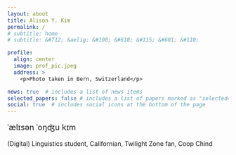 ```yaml
---
layout: about
title: Alison Y. Kim
permalink: /
# subtitle: home
# subtitle: &#712; &aelig; &#108; &#618; &#115; &#601; &#110;

profile:
  align: center
  image: prof_pic.jpeg
  address: >
    <p>Photo taken in Bern, Switzerland</p>

news: true  # includes a list of news items
selected_papers: false # includes a list of papers marked as "selected={true}"
social: true  # includes social icons at the bottom of the page
---
```


<p style="font-size:18">&#712;&aelig;l&#618;s&#601;n <!--# /ˈælɪsən/ --> &#712;o&#331;&#676;u <!--# 'yoŋdʑu --> k&#618;m <!--# kɪm --></p>



(Digital) Linguistics student, Californian, Twilight Zone fan, Coop Chind